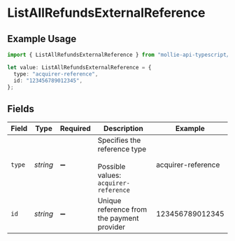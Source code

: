 # ListAllRefundsExternalReference

## Example Usage

```typescript
import { ListAllRefundsExternalReference } from "mollie-api-typescript/models/operations";

let value: ListAllRefundsExternalReference = {
  type: "acquirer-reference",
  id: "123456789012345",
};
```

## Fields

| Field                                                               | Type                                                                | Required                                                            | Description                                                         | Example                                                             |
| ------------------------------------------------------------------- | ------------------------------------------------------------------- | ------------------------------------------------------------------- | ------------------------------------------------------------------- | ------------------------------------------------------------------- |
| `type`                                                              | *string*                                                            | :heavy_minus_sign:                                                  | Specifies the reference type<br/><br/>Possible values: `acquirer-reference` | acquirer-reference                                                  |
| `id`                                                                | *string*                                                            | :heavy_minus_sign:                                                  | Unique reference from the payment provider                          | 123456789012345                                                     |